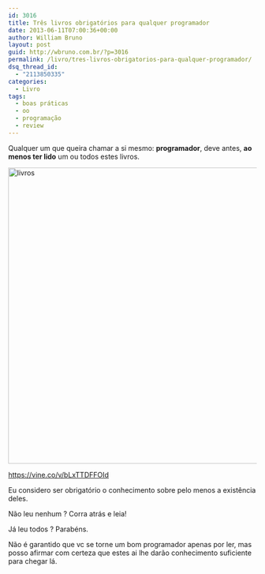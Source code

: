 ```yaml
---
id: 3016
title: Três livros obrigatórios para qualquer programador
date: 2013-06-11T07:00:36+00:00
author: William Bruno
layout: post
guid: http://wbruno.com.br/?p=3016
permalink: /livro/tres-livros-obrigatorios-para-qualquer-programador/
dsq_thread_id:
  - "2113850335"
categories:
  - Livro
tags:
  - boas práticas
  - oo
  - programação
  - review
---
```

Qualquer um que queira chamar a si mesmo: **programador**, deve antes, **ao menos ter lido** um ou todos estes livros.

[<img src="http://wbruno.com.br/wp-content/uploads/2013/06/livros.jpg" alt="livros" width="800" height="600" class="aligncenter size-full wp-image-3017" srcset="http://wbruno.com.br/wp-content/uploads/2013/06/livros.jpg 800w, http://wbruno.com.br/wp-content/uploads/2013/06/livros-300x225.jpg 300w" sizes="(max-width: 800px) 100vw, 800px" />](http://wbruno.com.br/wp-content/uploads/2013/06/livros.jpg)

<a href="https://vine.co/v/bLxTTDFFOId" rel="nofollow">https://vine.co/v/bLxTTDFFOId</a>

Eu considero ser obrigatório o conhecimento sobre pelo menos a existência deles.

<!--more-->


  
Não leu nenhum ? Corra atrás e leia!
  
Já leu todos ? Parabéns.

Não é garantido que vc se torne um bom programador apenas por ler, mas posso afirmar com certeza que estes ai lhe darão conhecimento suficiente para chegar lá.